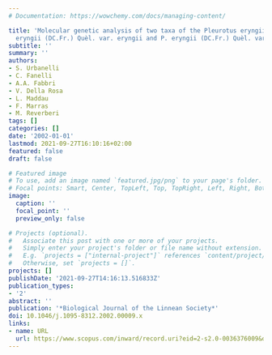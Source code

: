 ```yaml
---
# Documentation: https://wowchemy.com/docs/managing-content/

title: 'Molecular genetic analysis of two taxa of the Pleurotus eryngii complex: P.
  eryngii (DC.Fr.) Quèl. var. eryngii and P. eryngii (DC.Fr.) Quèl. var. ferulae'
subtitle: ''
summary: ''
authors:
- S. Urbanelli
- C. Fanelli
- A.A. Fabbri
- V. Della Rosa
- L. Maddau
- F. Marras
- M. Reverberi
tags: []
categories: []
date: '2002-01-01'
lastmod: 2021-09-27T16:10:16+02:00
featured: false
draft: false

# Featured image
# To use, add an image named `featured.jpg/png` to your page's folder.
# Focal points: Smart, Center, TopLeft, Top, TopRight, Left, Right, BottomLeft, Bottom, BottomRight.
image:
  caption: ''
  focal_point: ''
  preview_only: false

# Projects (optional).
#   Associate this post with one or more of your projects.
#   Simply enter your project's folder or file name without extension.
#   E.g. `projects = ["internal-project"]` references `content/project/deep-learning/index.md`.
#   Otherwise, set `projects = []`.
projects: []
publishDate: '2021-09-27T14:16:13.516833Z'
publication_types:
- '2'
abstract: ''
publication: '*Biological Journal of the Linnean Society*'
doi: 10.1046/j.1095-8312.2002.00009.x
links:
- name: URL
  url: https://www.scopus.com/inward/record.uri?eid=2-s2.0-0036376009&doi=10.1046%2fj.1095-8312.2002.00009.x&partnerID=40&md5=05a31400a600f743513c4416679d9c56
---
```

